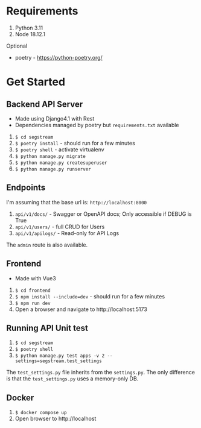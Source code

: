# Requirements
1. Python 3.11
2. Node 18.12.1

Optional
- poetry - https://python-poetry.org/

# Get Started

## Backend API Server
- Made using Django4.1 with Rest
- Dependencies managed by poetry but `requirements.txt` available

1. `$ cd segstream`
2. `$ poetry install` - should run for a few minutes
3. `$ poetry shell` - activate virtualenv
4. `$ python manage.py migrate`
5. `$ python manage.py createsuperuser`
6. `$ python manage.py runserver`

## Endpoints
I'm assuming that the base url is: `http://localhost:8000`

1. `api/v1/docs/` - Swagger or OpenAPI docs; Only accessible if DEBUG is True
2. `api/v1/users/` - full CRUD for Users
3. `api/v1/apilogs/` - Read-only for API Logs

The `admin` route is also available.

## Frontend
- Made with Vue3

1. `$ cd frontend`
2. `$ npm install --include=dev` - should run for a few minutes
3. `$ npm run dev`
4. Open a browser and navigate to http://localhost:5173

## Running API Unit test
1. `$ cd segstream`
2. `$ poetry shell`
3. `$ python manage.py test apps -v 2 --settings=segstream.test_settings`

The `test_settings.py` file inherits from the `settings.py`. The only difference
is that the `test_settings.py` uses a memory-only DB.

## Docker

1. `$ docker compose up`
2. Open browser to http://localhost
